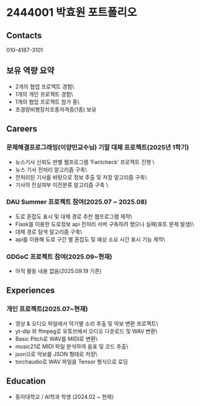 # 2444001 박효원 포트폴리오
## Contacts
010-4187-3101
## 보유 역량 요약
- 2개의 협업 프로젝트 경험\
- 1개의 개인 프로젝트 경험\
- 1개의 협업 프로젝트 참가 중\
- 초경량비행장치조종자격증(1종) 보유


## Careers 

### 문제해결프로그래밍(이양민교수님) 기말 대체 프로젝트(2025년 1학기)

   - 뉴스기사 신뢰도 판별 웹프로그램 ‘Factcheck’ 프로젝트 진행 \
   - 뉴스 기사 전처리 알고리즘 구축\
   - 전처리된 기사를 바탕으로 정보 추출 및 저장 알고리즘 구축\
   - 기사의 진실여부 이진분류 알고리즘 구축 \

### DAU Summer 프로젝트 참여(2025.07 ~ 2025.08)
- 도로 혼잡도 표시 및 대체 경로 추천 웹프로그램 제작\
- Flask를 이용한 도로정보 api 전처리 서버 구축하려 했으나 실패(포트 문제 발생)\
- 대체 경로 탐색 알고리즘 구축\
- api를 이용해 도로 구간 별 혼잡도 및 예상 소요 시간 표시 기능 제작\

### GDGoC 프로젝트 참여(2025.09~현재)
- 아직 활동 내용 없음(2025.09.19 기준)

## Experiences

### 개인 프로젝트(2025.07~현재)
- 영상 & 오디오 파일에서 악기별 소리 추출 및 악보 변환 프로젝트\
- yt-dlp 와 ffmpeg로 유튜브에서 오디오 다운로드 및 WAV 변환\
- Basic Pitch로 WAV를 MIDI로 변환\
- music21로 MIDI 파일 분석하여 음표 및 코드 추출\
- json으로 악보를 JSON 형태로 저장\
- torchaudio로 WAV 파일을 Tensor 형식으로 로딩

## Education

- 동아대학교 / AI학과 학생 (2024.02 ~ 현재)





